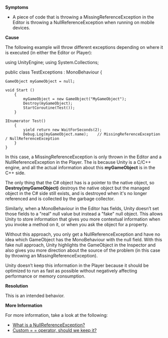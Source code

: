 
        

**Symptoms** 

*   A piece of code that is throwing a MissingReferenceException in the Editor is throwing a NullReferenceException when running on mobile devices.

**Cause** 

The following example will throw different exceptions depending on where it is executed (in either the Editor or Player):

using UnityEngine;
    using System.Collections;
    
public class TestExceptions : MonoBehaviour {
    
    GameObject myGameObject = null;
    
    void Start ()
        {
            myGameObject = new GameObject("MyGameObject");
            Destroy(myGameObject);
            StartCoroutine(Test());
        }
    
    IEnumerator Test()
        {
            yield return new WaitForSeconds(2);
            Debug.Log(myGameObject.name);    // MissingReferenceException / NullReferenceException
        }
    }

In this case, a MissingReferenceException is only thrown in the Editor and a NullReferenceException in the Player. The is because Unity is a C/C++ engine, and all the actual information about this **myGameObject** is in the C++ side.

The only thing that the C# object has is a pointer to the native object, so **Destroy(myGameObject)** destroys the native object but the managed object in the C# side still exists, and is destroyed when it's no longer referenced and is collected by the garbage collector.

Similarly, when a MonoBehaviour in the Editor has fields, Unity doesn’t set those fields to a "real" null value but instead a "fake" null object. This allows Unity to store information that gives you more contextual information when you invoke a method on it, or when you ask the object for a property.

Without this approach, you only get a NullReferenceException and have no idea which GameObject has the MonoBehaviour with the null field. With this fake null approach, Unity highlights the GameObject in the Inspector and also gives you more direction about the source of the problem (in this case by throwing an MissingReferenceException).

Unity doesn’t keep this information in the Player because it should be optimized to run as fast as possible without negatively affecting performance or memory consumption.   

**Resolution** 

This is an intended behavior.

**More Information** 

For more information, take a look at the following:

*   [What is a NullReferenceException?](https://docs.unity3d.com/Manual/NullReferenceException.html)
*   [Custom = = operator, should we keep it?](https://blogs.unity3d.com/2014/05/16/custom-operator-should-we-keep-it/) 
      